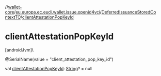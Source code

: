 //[wallet-core](../../../index.md)/[eu.europa.ec.eudi.wallet.issue.openid4vci](../index.md)/[DeferredIssuanceStoredContextTO](index.md)/[clientAttestationPopKeyId](client-attestation-pop-key-id.md)

# clientAttestationPopKeyId

[androidJvm]\

@SerialName(value = &quot;client_attestation_pop_key_id&quot;)

val [clientAttestationPopKeyId](client-attestation-pop-key-id.md): [String](https://kotlinlang.org/api/latest/jvm/stdlib/kotlin/-string/index.html)? = null
